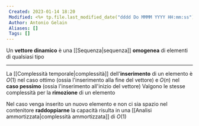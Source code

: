 ```yaml
---
 Created: 2023-01-14 18:20
 Modified: <%+ tp.file.last_modified_date("dddd Do MMMM YYYY HH:mm:ss") %>
 Author: Antonio Gelain
 Aliases: []
 Tags: []
---
```


Un **vettore dinamico** è una [[Sequenza|sequenza]] **omogenea** di elementi di qualsiasi tipo

---

La [[Complessità temporale|complessità]] dell'**inserimento** di un elemento è $O(1)$ nel caso ottimo (ossia l'inserimento alla fine del vettore) e $O(n)$ nel **caso pessimo** (ossia l'inserimento all'inizio del vettore)
Valgono le stesse complessità per la **rimozione** di un elemento

Nel caso venga inserito un nuovo elemento e non ci sia spazio nel contenitore **raddoppiarne** la capacità risulta in una [[Analisi ammortizzata|complessità ammortizzata]] di $O(1)$